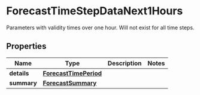 

# ForecastTimeStepDataNext1Hours

Parameters with validity times over one hour. Will not exist for all time steps.
## Properties

Name | Type | Description | Notes
------------ | ------------- | ------------- | -------------
**details** | [**ForecastTimePeriod**](ForecastTimePeriod.md) |  | 
**summary** | [**ForecastSummary**](ForecastSummary.md) |  | 



